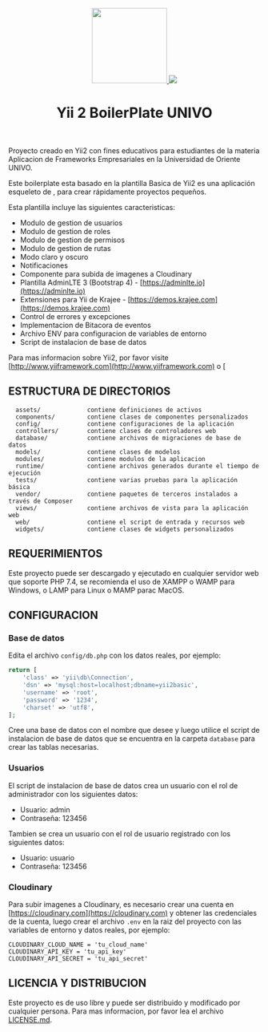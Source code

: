 <p align="center">
    <a href="https://github.com/yiisoft" target="_blank">
        <img src="https://avatars0.githubusercontent.com/u/993323" height="150px">
    </a>
    <a href="https://www.univo.edu.sv" target="_blank">
        <img src="https://www.univo.edu.sv/wp-content/uploads/2020/07/ISOLOGO-UNIVO-150x150.png">
    </a>
</p>    
    <h1 align="center">Yii 2 BoilerPlate UNIVO</h1>
   <br>

Proyecto creado en Yii2 con fines educativos para estudiantes de la materia Aplicacion de Frameworks Empresariales en la Universidad de Oriente UNIVO.

Este boilerplate esta basado en la plantilla Basica de Yii2 es una aplicación esqueleto de , para crear rápidamente proyectos pequeños.

Esta plantilla incluye las siguientes caracteristicas:

- Modulo de gestion de usuarios
- Modulo de gestion de roles
- Modulo de gestion de permisos
- Modulo de gestion de rutas
- Modo claro y oscuro
- Notificaciones
- Componente para subida de imagenes a Cloudinary
- Plantilla AdminLTE 3 (Bootstrap 4) - [https://adminlte.io](https://adminlte.io)
- Extensiones para Yii de Krajee - [https://demos.krajee.com](https://demos.krajee.com)
- Control de errores y excepciones
- Implementacion de Bitacora de eventos
- Archivo ENV para configuracion de variables de entorno
- Script de instalacion de base de datos

Para mas informacion sobre Yii2, por favor visite [http://www.yiiframework.com](http://www.yiiframework.com) o [

## ESTRUCTURA DE DIRECTORIOS

      assets/             contiene definiciones de activos
      components/         contiene clases de componentes personalizados
      config/             contiene configuraciones de la aplicación
      controllers/        contiene clases de controladores web
      database/           contiene archivos de migraciones de base de datos
      models/             contiene clases de modelos
      modules/            contiene modulos de la aplicacion
      runtime/            contiene archivos generados durante el tiempo de ejecución
      tests/              contiene varias pruebas para la aplicación básica
      vendor/             contiene paquetes de terceros instalados a través de Composer
      views/              contiene archivos de vista para la aplicación web
      web/                contiene el script de entrada y recursos web
      widgets/            contiene clases de widgets personalizados

## REQUERIMIENTOS

Este proyecto puede ser descargado y ejecutado en cualquier servidor web que soporte PHP 7.4, se recomienda el uso de XAMPP o WAMP para Windows, o LAMP para Linux o MAMP parac MacOS.

## CONFIGURACION

### Base de datos

Edita el archivo `config/db.php` con los datos reales, por ejemplo:

```php
return [
    'class' => 'yii\db\Connection',
    'dsn' => 'mysql:host=localhost;dbname=yii2basic',
    'username' => 'root',
    'password' => '1234',
    'charset' => 'utf8',
];
```

Cree una base de datos con el nombre que desee y luego utilice el script de instalacion de base de datos que se encuentra en la carpeta `database` para crear las tablas necesarias.

### Usuarios
El script de instalacion de base de datos crea un usuario con el rol de administrador con los siguientes datos:
- Usuario: admin
- Contraseña: 123456

Tambien se crea un usuario con el rol de usuario registrado con los siguientes datos:
- Usuario: usuario
- Contraseña: 123456

### Cloudinary
Para subir imagenes a Cloudinary, es necesario crear una cuenta en [https://cloudinary.com](https://cloudinary.com) y obtener las credenciales de la cuenta, luego crear el archivo `.env` en la raiz del proyecto con las variables de entorno y datos reales, por ejemplo:

```env
CLOUDINARY_CLOUD_NAME = 'tu_cloud_name'
CLOUDINARY_API_KEY = 'tu_api_key'
CLOUDINARY_API_SECRET = 'tu_api_secret'
```

## LICENCIA Y DISTRIBUCION

Este proyecto es de uso libre y puede ser distribuido y modificado por cualquier persona. Para mas informacion, por favor lea el archivo [LICENSE.md](LICENSE.md).
